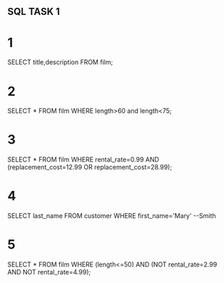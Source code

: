 ## SQL TASK 1
# 1
SELECT title,description FROM film;
# 2
SELECT * FROM film WHERE length>60 and length<75;
# 3
SELECT * FROM film 
WHERE rental_rate=0.99 AND (replacement_cost=12.99 OR replacement_cost=28.99);
# 4
SELECT last_name FROM customer WHERE first_name='Mary' --Smith
# 5
SELECT * FROM film
WHERE (length<=50) AND (NOT rental_rate=2.99 AND NOT rental_rate=4.99);